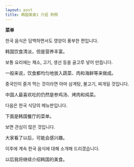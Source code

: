 ```yaml
---
layout: post
title: 韩国美食1 介绍 附照
---
```


[](ode/43)**菜单**

한국 음식은 담백하면서도 영양이 풍부한 편입니다.

韩国饮食清淡，但是营养丰富。

보통 요리에는 채소, 고기, 생선 등을 골고루 넣어 만듭니다.

一般来说，饮食都均匀地放入蔬菜、肉和海鲜等来做成。

중국인이 즐겨 먹는 것이라면 아마 삼계탕, 불고기, 찌개일 것입니다.

中国人最喜欢吃的仍然是参鸡汤、烤肉和炖菜。

다음은 한국 식당의 메뉴판입니다.

下面是韩国餐厅的菜单。

보면 관심이 많은 것입니다.

大家看了以后，可能会感兴趣。

이후에 계속 한국 음식에 대해 소개해 드리겠습니다.

以后我将继续介绍韩国的美食。
